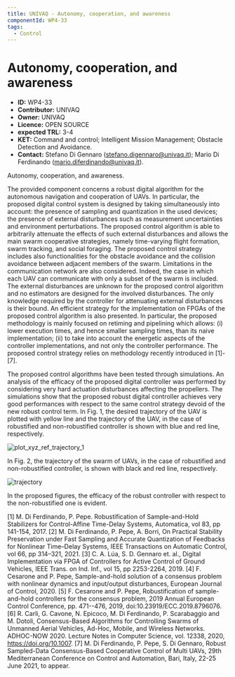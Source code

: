 ```yaml
---
title: UNIVAQ - Autonomy, cooperation, and awareness
componentId: WP4-33
tags:
  - Control
---
```


# Autonomy, cooperation, and awareness

- __ID:__ WP4-33
- __Contributor:__ UNIVAQ
- __Owner:__ UNIVAQ
- __Licence:__ OPEN SOURCE
- __expected TRL:__ 3-4
- __KET:__ Command and control; Intelligent Mission Management; Obstacle Detection and Avoidance.
- __Contact:__ Stefano Di Gennaro (stefano.digennaro@univaq.it); Mario Di Ferdinando (mario.diferdinando@univaq.it).

Autonomy, cooperation, and awareness.

The provided component concerns a robust digital algorithm for the autonomous navigation and cooperation of UAVs. In particular, the proposed digital control system is designed by taking simultaneously into account: the presence of sampling and quantization in the used devices; the presence of external disturbances such as measurement uncertainties and environment perturbations. The proposed control algorithm is able to arbitrarily attenuate the effects of such external disturbances and allows the main swarm cooperative strategies, namely time-varying flight formation, swarm tracking, and social foraging. The proposed control strategy includes also functionalities for the obstacle avoidance and the collision avoidance between adjacent members of the swarm. Limitations in the communication network are also considered. Indeed, the case in which each UAV can communicate with only a subset of the swarm is included. The external disturbances are unknown for the proposed control algorithm and no estimators are designed for the involved disturbances. The only knowledge required by the controller for attenuating external disturbances is their bound. An efficient strategy for the implementation on FPGAs of the proposed control algorithm is also presented. In particular, the proposed methodology is mainly focused on retiming and pipelining which allows: (i) lower execution times, and hence smaller sampling times, than its naive implementation; (ii) to take into account the energetic aspects of the controller implementations, and not only the controller performance. The proposed control strategy relies on methodology recently introduced in [1]-[7].

The proposed control algorithms have been tested through simulations. An analysis of the efficacy of the proposed digital controller was performed by considering very hard actuation disturbances affecting the propellers. The simulations show that the proposed robust digital controller achieves very good performances with respect to the same control strategy devoid of the new robust control term. In Fig. 1, the desired trajectory of the UAV is plotted with yellow line and the trajectory of the UAV, in the case of robustified and non-robustified controller is shown with blue and red line, respectively. 

![plot_xyz_ref_trajectory_1](https://github.com/Marv-UNIVAQ/Component_repository/blob/96fbb93c64717b9648cddcb9669e22bf00c46d76/docs/img/plot_xyz_ref_trajectory_1.jpg)

In Fig. 2, the trajectory of the swarm of UAVs, in the case of robustified and non-robustified controller, is shown with black and red line, respectively.

![trajectory](https://github.com/Marv-UNIVAQ/Component_repository/blob/96fbb93c64717b9648cddcb9669e22bf00c46d76/docs/img/plot_xyz_ref_trajectory_1.jpg)

In the proposed figures, the efficacy of the robust controller with respect to the non-robustified one is evident.

[1] M. Di Ferdinando, P. Pepe. Robustification of Sample-and-Hold Stabilizers for Control-Affine Time-Delay Systems, Automatica, vol 83, pp 141-154, 2017.
[2] M. Di Ferdinando, P. Pepe, A. Borri, On Practical Stability Preservation under Fast Sampling and Accurate Quantization of Feedbacks for Nonlinear Time–Delay Systems, IEEE Transactions on Automatic Control, vol 66, pp 314–321, 2021.
[3] C. A. Lúa, S. D. Gennaro et. al., Digital Implementation via FPGA of Controllers for Active Control of Ground Vehicles, IEEE Trans. on Ind. Inf., vol 15, pp 2253-2264, 2019. 
[4] F. Cesarone and P. Pepe, Sample-and-hold solution of a consensus problem with nonlinear dynamics and input/output disturbances, European Journal of Control, 2020. 
[5] F. Cesarone and P. Pepe, Robustification of sample-and-hold controllers for the consensus problem, 2019 Annual European Control Conference, pp. 471--476, 2019, doi:10.23919/ECC.2019.8796076.
[6] R. Carli, G. Cavone, N. Epicoco, M. Di Ferdinando, P. Scarabaggio and M. Dotoli, Consensus-Based Algorithms for Controlling Swarms of Unmanned Aerial Vehicles, Ad-Hoc, Mobile, and Wireless Networks. ADHOC-NOW 2020. Lecture Notes in Computer Science, vol. 12338, 2020, https://doi.org/10.1007.
[7] M. Di Ferdinando, P. Pepe, S. Di Gennaro, Robust Sampled-Data Consensus-Based Cooperative Control of Multi UAVs, 29th Mediterranean Conference on Control and Automation, Bari, Italy, 22-25 June 2021, to appear.
